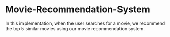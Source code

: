 # Movie-Recommendation-System

In this implementation, when the user searches for a movie, we recommend the top 5 similar movies using our movie recommendation system. 
